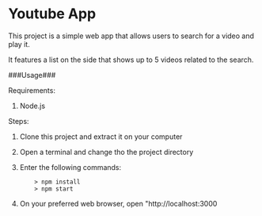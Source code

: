 # Youtube App

This project is a simple web app that allows users to search for a video and play it.

It features a list on the side that shows up to 5 videos related to the search.

###Usage###

Requirements: 

1. Node.js

Steps:

1. Clone this project and extract it on your computer
2. Open a terminal and change tho the project directory
3. Enter the following commands:

	```
		> npm install
		> npm start
	```
4. On your preferred web browser, open "http://localhost:3000
